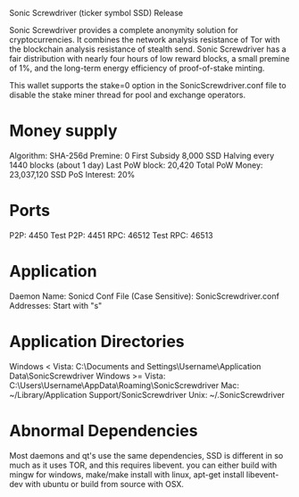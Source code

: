 Sonic Screwdriver (ticker symbol SSD) Release

Sonic Screwdriver provides a complete anonymity solution for cryptocurrencies. It combines the network analysis resistance of Tor with the blockchain analysis resistance of stealth send. Sonic Screwdriver has a fair distribution with nearly four hours of low reward blocks, a small premine of 1%, and the long-term energy efficiency of proof-of-stake minting.

This wallet supports the stake=0 option in the SonicScrewdriver.conf file to disable the stake miner thread for pool and exchange operators.


Money supply
============

Algorithm: SHA-256d
Premine: 0
First Subsidy 8,000 SSD
Halving every 1440 blocks (about 1 day)
Last PoW block: 20,420
Total PoW Money: 23,037,120 SSD
PoS Interest: 20%

Ports
=====
P2P: 4450
Test P2P: 4451
RPC: 46512
Test RPC: 46513

Application
===========

Daemon Name: Sonicd
Conf File (Case Sensitive): SonicScrewdriver.conf
Addresses: Start with "s"

Application Directories
=======================

Windows < Vista: C:\Documents and Settings\Username\Application Data\SonicScrewdriver
Windows >= Vista: C:\Users\Username\AppData\Roaming\SonicScrewdriver
Mac: ~/Library/Application Support/SonicScrewdriver
Unix: ~/.SonicScrewdriver

Abnormal Dependencies
=====================
Most daemons and qt's use the same dependencies, SSD is different in so much as it uses TOR, and this requires libevent. you can either build with mingw for windows, make/make install with linux, apt-get install libevent-dev with ubuntu or build from source with OSX.
   


